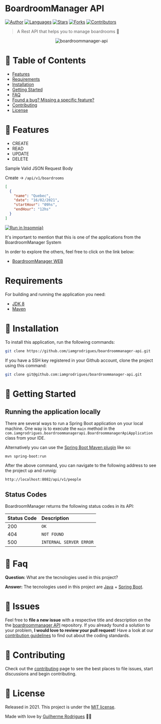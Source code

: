 # BoardroomManager API

[![Author](https://img.shields.io/badge/author-GuilhermeRodrigues-2aa889?style=flat-square)](https://github.com/iamgrodrigues)
[![Languages](https://img.shields.io/github/languages/count/iamgrodrigues/boardroommanager-api?color=2aa889&style=flat-square)](#)
[![Stars](https://img.shields.io/github/stars/iamgrodrigues/boardroommanager-api?color=2aa889&style=flat-square)](https://github.com/iamgrodrigues/boardroommanager-api/stargazers)
[![Forks](https://img.shields.io/github/forks/iamgrodrigues/boardroommanager-api?color=2aa889&style=flat-square)](https://github.com/iamgrodrigues/boardroommanager-api/network/members)
[![Contributors](https://img.shields.io/github/contributors/iamgrodrigues/boardroommanager-api?color=2aa889&style=flat-square)](https://github.com/iamgrodrigues/boardroommanager-api/graphs/contributors)

> A Rest API that helps you to manage boardrooms :rocket:

<p align="center">
  <img align="center" src="https://i.ibb.co/89GSVBN/Boardroom-Manager-API.png" alt="boardroommanager-api" border="0">
</p>


# :pushpin: Table of Contents

* [Features](#rocket-features)
* [Requirements](#requirements)
* [Installation](#construction_worker-installation)
* [Getting Started](#runner-getting-started)
* [FAQ](#postbox-faq)
* [Found a bug? Missing a specific feature?](#bug-issues)
* [Contributing](#tada-contributing)
* [License](#closed_book-license)

# :rocket: Features

- CREATE 
- READ 
- UPDATE 
- DELETE 

Sample Valid JSON Request Body

Create -> ```/api/v1/boardrooms```

```json
[
  {
	"name": "Quebec",
	"date": "16/02/2021",
	"startHour": "09hs",
	"endHour": "12hs"
  }
]
```
[![Run in Insomnia}](https://insomnia.rest/images/run.svg)](https://insomnia.rest/run/?label=BoardroomManager%20API&uri=https%3A%2F%2Fgithub.com%2Fiamgrodrigues%2Fboardroommanager-api%2Fblob%2Fmaster%2F.github%2Fdocs/BoardroomManager-API)

It's important to mention that this is one of the applications from the BoardroomManager System

In order to explore the others, feel free to click on the link below:

* [BoardroomManager WEB](https://github.com/iamgrodrigues/boardroommanager-web)

# Requirements

For building and running the application you need:

- [JDK 8](https://www.oracle.com/java/technologies/javase/javase-jdk8-downloads.html)
- [Maven](https://maven.apache.org)

# :construction_worker: Installation

To install this application, run the following commands:

```bash
git clone https://github.com/iamgrodrigues/boardroommanager-api.git
```

If you have a SSH key registered in your Github account, clone the project using this command:

```bash
git clone git@github.com:iamgrodrigues/boardroommanager-api.git
```

# :runner: Getting Started

## Running the application locally

There are several ways to run a Spring Boot application on your local machine. One way is to execute the `main` method in the `com.iamgrodrigues.boardroommanagerapi.BoardroommanagerApiApplication` class from your IDE.

Alternatively you can use the [Spring Boot Maven plugin](https://docs.spring.io/spring-boot/docs/current/reference/html/build-tool-plugins-maven-plugin.html) like so:

```shell
mvn spring-boot:run
```
After the above command, you can navigate to the following address to see the project up and runnig:

```shell
http://localhost:8082/api/v1/people
```

## Status Codes

BoardroomManager returns the following status codes in its API:

| Status Code | Description |
| :--- | :--- |
| 200 | `OK` |
| 404 | `NOT FOUND` |
| 500 | `INTERNAL SERVER ERROR` |

# :postbox: Faq

**Question:** What are the tecnologies used in this project?

**Answer:** The tecnologies used in this project are [Java](https://www.java.com) + [Spring Boot](https://spring.io).

# :bug: Issues

Feel free to **file a new issue** with a respective title and description on the the [boardroommanager API](https://github.com/iamgrodrigues/boardroommanager-api/issues) repository. If you already found a solution to your problem, **I would love to review your pull request**! Have a look at our [contribution guidelines](https://github.com/iamgrodrigues/boardroommanager-api/blob/master/CONTRIBUTING.md) to find out about the coding standards.

# :tada: Contributing

Check out the [contributing](https://github.com/iamgrodrigues/boardroommanager-api/blob/master/CONTRIBUTING.md) page to see the best places to file issues, start discussions and begin contributing.

# :closed_book: License

Released in 2021.
This project is under the [MIT license](https://github.com/iamgrodrigues/boardroommanager-api/blob/master/LICENSE).

Made with love by [Guilherme Rodrigues](https://github.com/iamgrodrigues) 💚🚀
